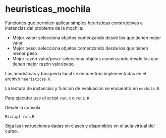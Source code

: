 # heuristicas_mochila

Funciones que permiten aplicar simples heurísticas constructivas a instancias del problema de la mochila:
- Mejor valor: selecciona objetos comenzando desde los que tienen mejor valor
- Mejor peso: selecciona objetos comenzando desde los que tienen menor peso
- Mejor razón valor/peso: selecciona objetos comenzando desde los que tienen mejor razón valor/peso

Las heurísticas y búsqueda local se encuentran implementadas en el archivo `heuristicas.R`.

La lectura de instancias y función de evaluación se encuentra en `mochila.R`.

Para ejecutar use el script `run.R` o `run2.R`

Desde la consola: 

`Rscript run.R`

Siga las instrucciones dadas en clases y disponibles en el aula virtual del curso.
